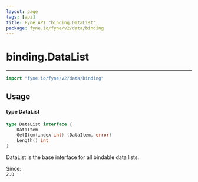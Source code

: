 ```yaml
---
layout: page
tags: [api]
title: Fyne API "binding.DataList"
package: fyne.io/fyne/v2/data/binding
---
```


# binding.DataList
---
```go
import "fyne.io/fyne/v2/data/binding"
```

## Usage

#### type DataList

```go
type DataList interface {
	DataItem
	GetItem(index int) (DataItem, error)
	Length() int
}
```

DataList is the base interface for all bindable data lists.


<div class="since">Since: <code>
2.0</code></div>
